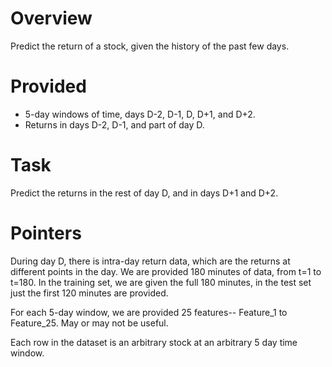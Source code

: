 # Overview
Predict the return of a stock, given the history of the past few days. 

# Provided
- 5-day windows of time, days D-2, D-1, D, D+1, and D+2. 
- Returns in days D-2, D-1, and part of day D.

# Task
Predict the returns in the rest of day D, and in days D+1 and D+2.

# Pointers
During day D, there is intra-day return data, which are the returns at different points in the day. We are provided 180 minutes of data, from t=1 to t=180. In the training set, we are given the full 180 minutes, in the test set just the first 120 minutes are provided.

For each 5-day window, we are provided 25 features-- Feature_1 to Feature_25. May or may not be useful.

Each row in the dataset is an arbitrary stock at an arbitrary 5 day time window.
